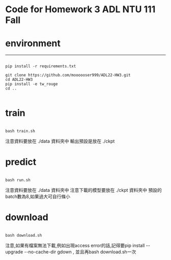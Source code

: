 # Code for Homework 3 ADL NTU 111 Fall

# environment
---

```shell

pip install -r requirements.txt

git clone https://github.com/moooooser999/ADL22-HW3.git
cd ADL22-HW3
pip install -e tw_rouge
cd ..


```

# train

```shell

bash train.sh

```
注意資料要放在 ./data 資料夾中
輸出預設是放在 ./ckpt

# predict

```shell

bash run.sh

```
注意資料要放在 ./data 資料夾中
注意下載的模型要放在 ./ckpt 資料夾中
預設的batch數為8,如果過大可自行條小

# download

```shell

bash download.sh

```
注意,如果有檔案無法下載,例如出現access error的話,記得要pip install --upgrade --no-cache-dir gdown , 並且再bash download.sh一次

